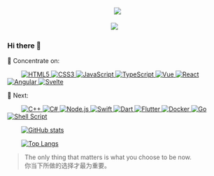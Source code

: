 <!-- 动态打字效果 -->
<h1 align="center">
  <a href="https://www.cgbin.xyz">
    <img src="https://readme-typing-svg.herokuapp.com/?lines=你当下所做的选择才最为重要!&center=true&size=27">
  </a>
</h1>

<!-- 个人资料徽标 -->
<div align="center">
  <a href="https://blog.csdn.net/weixin_43802738"><img src="https://img.shields.io/badge/CSDN-%E5%8D%9A%E5%AE%A2-c32136"></a>&emsp;
</div>

<!--
**cgbin24/cgbin24** is a ✨ _special_ ✨ repository because its `README.md` (this file) appears on your GitHub profile.

Here are some ideas to get you started:

- 🔭 I’m currently working on ...
- 🌱 I’m currently learning ...
- 👯 I’m looking to collaborate on ...
- 🤔 I’m looking for help with ...
- 💬 Ask me about ...
- 📫 How to reach me: ...
- 😄 Pronouns: ...
- ⚡ Fun fact: ...
-->

### Hi there 👋

💪 Concentrate on:

&emsp;&emsp;
<a href="https://blog.csdn.net/weixin_43802738">
  ![HTML5](https://img.shields.io/badge/HTML5-E34F26?style=flat-square&logo=html5&logoColor=white)
</a>
<a href="https://blog.csdn.net/weixin_43802738">
  ![CSS3](https://img.shields.io/badge/CSS3-1572B6?style=flat-square&logo=css3&logoColor=white)
</a>
<a href="https://blog.csdn.net/weixin_43802738">
  ![JavaScript](https://img.shields.io/badge/JavaScript-F7DF1E?style=flat-square&logo=javascript&logoColor=black)
</a>
<a href="https://blog.csdn.net/weixin_43802738">
  ![TypeScript](https://img.shields.io/badge/TypeScript-007ACC?style=flat-square&logo=typescript&logoColor=white)
</a>
<a href="https://blog.csdn.net/weixin_43802738">
  ![Vue](https://img.shields.io/badge/Vue-4FC08D?style=flat-square&logo=vue.js&logoColor=white)
</a>
<a href="https://blog.csdn.net/weixin_43802738">
  ![React](https://img.shields.io/badge/React-61DAFB?style=flat-square&logo=react&logoColor=white)
</a>
<a href="https://blog.csdn.net/weixin_43802738">
  ![Angular](https://img.shields.io/badge/Angular-DD0031?style=flat-square&logo=angular&logoColor=white)
</a>
<a href="https://blog.csdn.net/weixin_43802738">
  ![Svelte](https://img.shields.io/badge/Svelte-FF3E00?style=flat-square&logo=svelte&logoColor=white)
</a>
  
🧠 Next:

&emsp;&emsp;
<a href="https://blog.csdn.net/weixin_43802738">
  ![C++](https://img.shields.io/badge/C++-00599C?style=flat-square&logo=c%2B%2B&logoColor=white)
</a>
<a href="https://blog.csdn.net/weixin_43802738">
  ![C#](https://img.shields.io/badge/C%23-239120?style=flat-square&logo=c-sharp&logoColor=white)
</a>
<a href="https://blog.csdn.net/weixin_43802738">
  ![Node.js](https://img.shields.io/badge/Node.js-339933?style=flat-square&logo=node.js&logoColor=white)
</a>
<a href="https://blog.csdn.net/weixin_43802738">
  ![Swift](https://img.shields.io/badge/Swift-FA7343?style=flat-square&logo=swift&logoColor=white)
</a>
<a href="https://blog.csdn.net/weixin_43802738">
  ![Dart](https://img.shields.io/badge/Dart-0175C2?style=flat-square&logo=dart&logoColor=white)
</a>
<a href="https://blog.csdn.net/weixin_43802738">
  ![Flutter](https://img.shields.io/badge/Flutter-02569B?style=flat-square&logo=flutter&logoColor=white)
</a>
<a href="https://blog.csdn.net/weixin_43802738">
  ![Docker](https://img.shields.io/badge/Docker-2496ED?style=flat-square&logo=docker&logoColor=white)
</a>
<a href="https://blog.csdn.net/weixin_43802738">
  ![Go](https://img.shields.io/badge/Go-00ADD8?style=flat-square&logo=go&logoColor=white)
</a>
<a href="https://blog.csdn.net/weixin_43802738">
  ![Shell Script](https://img.shields.io/badge/Shell_Script-121011?style=flat-square&logo=gnu-bash&logoColor=white)
</a>

<!-- 仓库状态统计 -->
&emsp;&emsp;
<a href="https://blog.csdn.net/weixin_43802738">
  ![GitHub stats](https://github-readme-stats.vercel.app/api?username=cgbin24&show_icons=true&theme=tokyonight)
</a>

<!-- 常用语言占比统计 -->
&emsp;&emsp;
<a href="https://blog.csdn.net/weixin_43802738">
  ![Top Langs](https://github-readme-stats.vercel.app/api/top-langs/?username=cgbin24&layout=compact&theme=tokyonight)
</a>



> The only thing that matters is what you choose to be now.<br/>
你当下所做的选择才最为重要。
